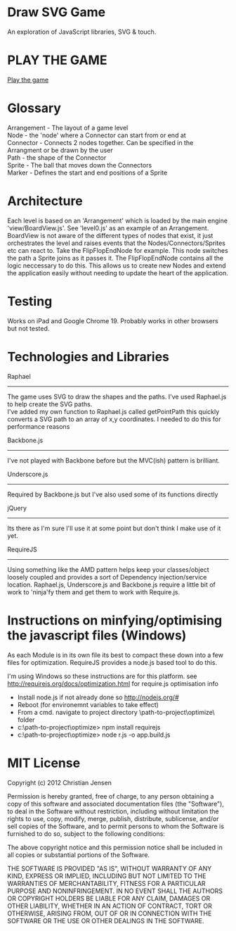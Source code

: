 Draw SVG Game
=============

An exploration of JavaScript libraries, SVG & touch.

PLAY THE GAME
=============
[Play the game](http://chrisjensenuk.github.io/DrawSvg)

Glossary
========
Arrangement - The layout of a game level  
Node - the 'node' where a Connector can start from or end at  
Connector - Connects 2 nodes together. Can be specified in the Arrangment or be drawn by the user  
Path - the shape of the Connector  
Sprite - The ball that moves down the Connectors  
Marker - Defines the start and end positions of a Sprite  

Architecture
============
Each level is based on an 'Arrangement' which is loaded by the main engine 'view/BoardView.js'.  See 'level0.js' as an example of an Arrangement.
BoardView is not aware of the different types of nodes that exist, it just orchestrates the level and raises events that the Nodes/Connectors/Sprites etc can react to.
Take the FlipFlopEndNode for example.  This node switches the path a Sprite joins as it passes it.  The FlipFlopEndNode contains all the logic neccessary to do this.
This allows us to create new Nodes and extend the application easily without needing to update the heart of the application.

Testing
=======
Works on iPad and Google Chrome 19.  Probably works in other browsers but not tested.

Technologies and Libraries
==========================

Raphael
__________
The game uses SVG to draw the shapes and the paths.  I've used Raphael.js to help create the SVG paths.  
I've added my own function to Raphael.js called getPointPath this quickly converts a SVG path to an array of x,y coordinates. I needed to do this for performance reasons

Backbone.js
___________
I've not played with Backbone before but the MVC(ish) pattern is brilliant. 

Underscore.js
_____________
Required by Backbone.js but I've also used some of its functions directly

jQuery
_________
Its there as I'm sure I'll use it at some point but don't think I make use of it yet.

RequireJS
__________
Using something like the AMD pattern helps keep your classes/object loosely coupled and provides a sort of Dependency injection/service location.
Raphael.js, Underscore.js and Backbone.js require a little bit of work to 'ninja'fy them and get them to work with Require.js.

Instructions on minfying/optimising the javascript files (Windows)
==================================================================
As each Module is in its own file its best to compact these down into a few files for optimization.  RequireJS provides a node.js based tool to do this.

I'm using Windows so these instructions are for this platform.
see http://requirejs.org/docs/optimization.html for require.js optimisation info
- Install node.js if not already done so http://nodejs.org/#
- Reboot (for environemnt variables to take effect)
- From a cmd.  navigate to project directory \path-to-project\optimize\ folder  
- c:\path-to-project\optimize\> npm install requirejs
- c:\path-to-project\optimize\> node r.js -o app.build.js



MIT License
===========

Copyright (c) 2012 Christian Jensen

Permission is hereby granted, free of charge, to any person obtaining a copy of this software and associated documentation files (the "Software"), to deal in the Software without restriction, including without limitation the rights to use, copy, modify, merge, publish, distribute, sublicense, and/or sell copies of the Software, and to permit persons to whom the Software is furnished to do so, subject to the following conditions:

The above copyright notice and this permission notice shall be included in all copies or substantial portions of the Software.

THE SOFTWARE IS PROVIDED "AS IS", WITHOUT WARRANTY OF ANY KIND, EXPRESS OR IMPLIED, INCLUDING BUT NOT LIMITED TO THE WARRANTIES OF MERCHANTABILITY, FITNESS FOR A PARTICULAR PURPOSE AND NONINFRINGEMENT. IN NO EVENT SHALL THE AUTHORS OR COPYRIGHT HOLDERS BE LIABLE FOR ANY CLAIM, DAMAGES OR OTHER LIABILITY, WHETHER IN AN ACTION OF CONTRACT, TORT OR OTHERWISE, ARISING FROM, OUT OF OR IN CONNECTION WITH THE SOFTWARE OR THE USE OR OTHER DEALINGS IN THE SOFTWARE.




